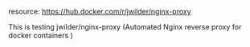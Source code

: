 resource: https://hub.docker.com/r/jwilder/nginx-proxy  
  
This is testing jwilder/nginx-proxy (Automated Nginx reverse proxy for docker containers )  

